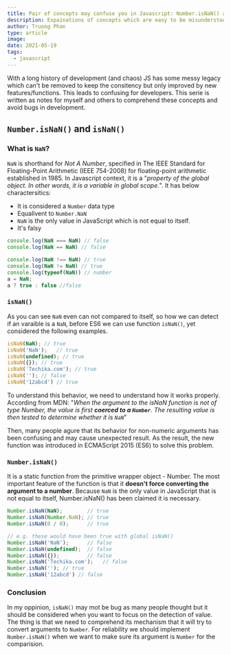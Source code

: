 ```yaml
---
title: Pair of concepts may confuse you in Javascript: Number.isNaN() and isNaN()
description: Expainations of concepts which are easy to be misunderstood in Javascriptm Number.isNan and is NaN functions
author: Truong Phan
type: article
image: 
date: 2021-05-19
tags:
  - javascript
---
```

With a long history of development (and chaos) JS has some messy legacy which can't be removed to keep the consitency but only improved by new features/functions. This leads to confusing for developers. This serie is written as notes for myself and others to comprehend these concepts and avoid bugs in development.

## `Number.isNaN()` and `isNaN()`

### What is `NaN`?

`NaN` is shorthand for *Not A Number*, specified in The IEEE Standard for Floating-Point Arithmetic (IEEE 754-2008) for floating-point arithmetic established in 1985. In Javascript context, it is a "*property of the global object. In other words, it is a variable in global scope.*". It has below charactersitics:

* It is considered a `Number` data type
* Equalivent to `Number.NaN`
* `NaN` is the only value in JavaScript which is not equal to itself.
* It's falsy

```javascript
console.log(NaN === NaN) // false
console.log(NaN == NaN) // false

console.log(NaN !== NaN) // true
console.log(NaN != NaN) // true
console.log(typeof(NaN)) // number
a = NaN;
a ? true : false //false
```

### `isNaN()`

As you can see `NaN` even can not compared to itself, so how we can detect if an varaible is a `NaN`, before ES6 we can use function `isNaN()`, yet considered the following examples.

```javascript
isNaN(NaN); // true
isNaN('NaN');   // true
isNaN(undefined); // true
isNaN({}); // true
isNaN('Techika.com'); // true
isNaN(''); // false
isNaN('12abcd') // true
```

To understand this behavior, we need to understand how it works properly.
According from MDN: "*When the argument to the isNaN function is not of type Number, the value is first **coerced to a `Number`**. The resulting value is then tested to determine whether it is `NaN`*"

Then, many people agure that its behavior for non-numeric arguments has been confusing and may cause unexpected result. As the result, the new function was introduced in ECMAScript 2015 (ES6) to solve this problem.

### `Number.isNaN()`

It is a static function from the primitive wrapper object - Number. The most important feature of the function is that it **doesn't force converting the argument to a number**. Because `NaN` is the only value in JavaScript that is not equal to itself, Number.isNaN() has been claimed it is necessary.

```javascript
Number.isNaN(NaN);        // true
Number.isNaN(Number.NaN); // true
Number.isNaN(0 / 0);      // true

// e.g. these would have been true with global isNaN()
Number.isNaN('NaN');      // false
Number.isNaN(undefined);  // false
Number.isNaN({});         // false
Number.isNaN('Techika.com');   // false
Number.isNaN(''); // true
Number.isNaN('12abcd') // false

```

### Conclusion

In my oppinion, `isNaN()` may mot be bug as many people thought but it should be considered when you want to focus on the detection of value. The thing is that we need to comprehend its mechanism that it will try to convert arguments to `Number`. For reliability we should implement `Number.isNaN()` when we want to make sure its argument is `Number` for the comparision.
